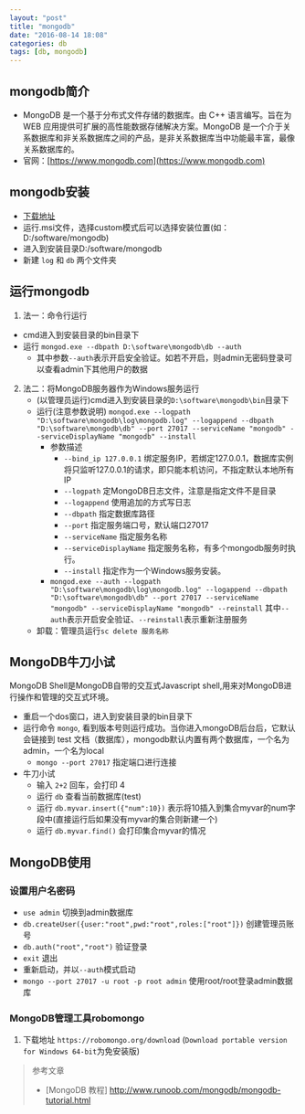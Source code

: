 ```yaml
---
layout: "post"
title: "mongodb"
date: "2016-08-14 18:08"
categories: db
tags: [db, mongodb]
---
```


## mongodb简介

- MongoDB 是一个基于分布式文件存储的数据库。由 C++ 语言编写。旨在为 WEB 应用提供可扩展的高性能数据存储解决方案。MongoDB 是一个介于关系数据库和非关系数据库之间的产品，是非关系数据库当中功能最丰富，最像关系数据库的。
- 官网：[https://www.mongodb.com](https://www.mongodb.com)

## mongodb安装

- [下载地址](https://www.mongodb.com/dr/fastdl.mongodb.org/win32/mongodb-win32-x86_64-2008plus-ssl-3.2.8-signed.msi/download)
- 运行.msi文件，选择custom模式后可以选择安装位置(如：D:/software/mongodb)
- 进入到安装目录D:/software/mongodb
- 新建 `log` 和 `db` 两个文件夹

## 运行mongodb

1. 法一：命令行运行
  - cmd进入到安装目录的bin目录下
  - 运行 `mongod.exe --dbpath D:\software\mongodb\db --auth`
      - 其中参数`--auth`表示开启安全验证。如若不开启，则admin无密码登录可以查看admin下其他用户的数据
2. 法二：将MongoDB服务器作为Windows服务运行
    - (以管理员运行)cmd进入到安装目录的`D:\software\mongodb\bin`目录下
    - 运行(注意参数说明) `mongod.exe --logpath "D:\software\mongodb\log\mongodb.log" --logappend --dbpath "D:\software\mongodb\db" --port 27017 --serviceName "mongodb" --serviceDisplayName "mongodb" --install`
        - 参数描述
            - `--bind_ip 127.0.0.1`	绑定服务IP，若绑定127.0.0.1，数据库实例将只监听127.0.0.1的请求，即只能本机访问，不指定默认本地所有IP
            - `--logpath`	定MongoDB日志文件，注意是指定文件不是目录
            - `--logappend`	使用追加的方式写日志
            - `--dbpath`	指定数据库路径
            - `--port`	指定服务端口号，默认端口27017
            - `--serviceName`	指定服务名称
            - `--serviceDisplayName`	指定服务名称，有多个mongodb服务时执行。
            - `--install`	指定作为一个Windows服务安装。
        - `mongod.exe --auth --logpath "D:\software\mongodb\log\mongodb.log" --logappend --dbpath "D:\software\mongodb\db" --port 27017 --serviceName "mongodb" --serviceDisplayName "mongodb" --reinstall` 其中`--auth`表示开启安全验证、`--reinstall`表示重新注册服务
    - 卸载：管理员运行`sc delete 服务名称`

## MongoDB牛刀小试

MongoDB Shell是MongoDB自带的交互式Javascript shell,用来对MongoDB进行操作和管理的交互式环境。

- 重启一个dos窗口，进入到安装目录的bin目录下
- 运行命令 `mongo`, 看到版本号则运行成功。当你进入mongoDB后台后，它默认会链接到 test 文档（数据库），mongodb默认内置有两个数据库，一个名为admin，一个名为local
    - `mongo --port 27017` 指定端口进行连接
- 牛刀小试
  - 输入 `2+2` 回车，会打印 4
  - 运行 `db` 查看当前数据库(test)
  - 运行 `db.myvar.insert({"num":10})` 表示将10插入到集合myvar的num字段中(直接运行后如果没有myvar的集合则新建一个)
  - 运行 `db.myvar.find()` 会打印集合myvar的情况

## MongoDB使用

### 设置用户名密码

- `use admin` 切换到admin数据库
- `db.createUser({user:"root",pwd:"root",roles:["root"]})` 创建管理员账号
- `db.auth("root","root")` 验证登录
- `exit` 退出
- 重新启动，并以`--auth`模式启动
- `mongo --port 27017 -u root -p root admin` 使用root/root登录admin数据库

### MongoDB管理工具robomongo

1. 下载地址 `https://robomongo.org/download` (`Download portable version for Windows 64-bit`为免安装版)



> 参考文章
>
> - [MongoDB 教程] http://www.runoob.com/mongodb/mongodb-tutorial.html
